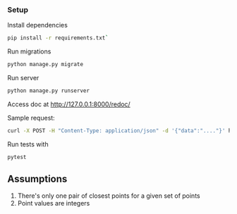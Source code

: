 ### Setup 
Install dependencies
```bash
pip install -r requirements.txt`
```
Run migrations
```bash
python manage.py migrate
```
Run server
```bash
python manage.py runserver
```
Access doc at http://127.0.0.1:8000/redoc/

Sample request:
```bash
curl -X POST -H "Content-Type: application/json" -d '{"data":"...."}' http://127.0.0.1:8000/api/v1/grid/
```

Run tests with
```bash
pytest
```

## Assumptions
1. There's only one pair of closest points for a given set of points
2. Point values are integers